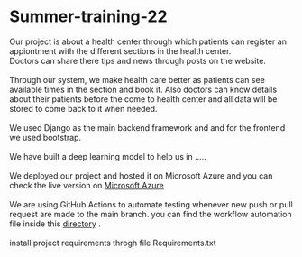 # Summer-training-22

Our project is about a health center through which patients can register an appiontment with the different sections in the health center. 
<br>
Doctors can share there tips and news through posts on the website.
<br><br>
Through our system, we make health care better as patients can see available times in the section and book it. Also doctors can know details about their patients before the come to health center and all data will be stored to come back to it when needed.
<br><br>
We used Django as the main backend framework and and for the  frontend we used bootstrap. 
<br><br>
We have built a deep learning model to help us in .....
<br><br>
We deployed our project and hosted it on Microsoft Azure and you can check the live version on [Microsoft Azure](https://health-center-22.azurewebsites.net/)
<br><br>
We are using GitHub Actions to automate testing whenever new push or pull request are made to the main branch.
you can find the workflow automation file inside this [directory](https://github.com/DevMed22/Summer-training-22/tree/main/.github/workflows) .
<br><br>
install project requirements throgh file Requirements.txt 
